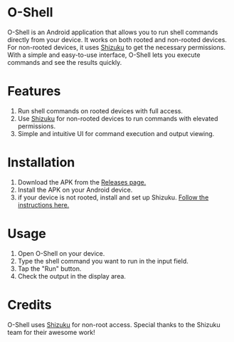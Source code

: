 # O-Shell

O-Shell is an Android application that allows you to run shell commands directly from your device. It works on both rooted and non-rooted devices. For non-rooted devices, it uses [Shizuku](https://github.com/RikkaApps/Shizuku) to get the necessary permissions. With a simple and easy-to-use interface, O-Shell lets you execute commands and see the results quickly.

# Features

1. Run shell commands on rooted devices with full access.
2. Use [Shizuku](https://github.com/RikkaApps/Shizuku) for non-rooted devices to run commands with elevated permissions.
3. Simple and intuitive UI for command execution and output viewing.

# Installation

1. Download the APK from the [Releases page.](https://github.com/Sensuistain/O-Shell/releases)
2. Install the APK on your Android device.
3. if your device is not rooted, install and set up Shizuku. [Follow the instructions here.](https://github.com/RikkaApps/Shizuku)

# Usage

1. Open O-Shell on your device.
2. Type the shell command you want to run in the input field.
3. Tap the "Run" button.
4. Check the output in the display area.

# Credits

O-Shell uses [Shizuku](https://github.com/RikkaApps/Shizuku) for non-root access. Special thanks to the Shizuku team for their awesome work!
